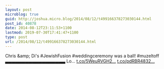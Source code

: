 ```yaml
---
layout: post
microblog: true
guid: http://joshua.micro.blog/2014/08/12/t499166378273030144.html
post_id: 40878
date: 2014-08-12T23:11:53+1100
lastmod: 2019-07-30T17:41:47+1100
type: post
url: /2014/08/12/t499166378273030144.html
---
```

Chris &amp;amp; Di's #JewishFusion #weddingceremony was a ball! #muzeltoff
▃▃▃▃▃▃▃▃▃▃▃▃▃▃▃▃▃▃
Lo... [t.co/5WeuRVGH2...](http://t.co/5WeuRVGH2l) [t.co/pdRBR4832...](http://t.co/pdRBR48325)
